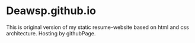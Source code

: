# Deawsp.github.io
This is original version of my static resume-website based on html and css architecture. Hosting by githubPage.

